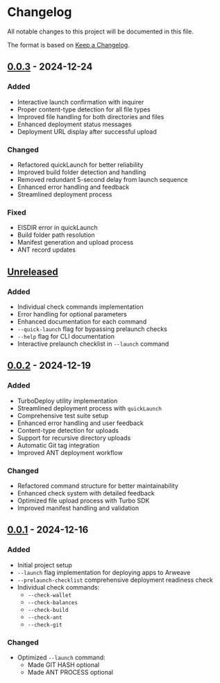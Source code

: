 # Changelog

All notable changes to this project will be documented in this file.

The format is based on [Keep a Changelog](https://keepachangelog.com/en/1.0.0/).

## [0.0.3] - 2024-12-24
### Added
- Interactive launch confirmation with inquirer
- Proper content-type detection for all file types
- Improved file handling for both directories and files
- Enhanced deployment status messages
- Deployment URL display after successful upload

### Changed
- Refactored quickLaunch for better reliability
- Improved build folder detection and handling
- Removed redundant 5-second delay from launch sequence
- Enhanced error handling and feedback
- Streamlined deployment process

### Fixed
- EISDIR error in quickLaunch
- Build folder path resolution
- Manifest generation and upload process
- ANT record updates

## [Unreleased]
### Added
- Individual check commands implementation
- Error handling for optional parameters
- Enhanced documentation for each command
- `--quick-launch` flag for bypassing prelaunch checks
- `--help` flag for CLI documentation
- Interactive prelaunch checklist in `--launch` command

## [0.0.2] - 2024-12-19
### Added
- TurboDeploy utility implementation
- Streamlined deployment process with `quickLaunch`
- Comprehensive test suite setup
- Enhanced error handling and user feedback
- Content-type detection for uploads
- Support for recursive directory uploads
- Automatic Git tag integration
- Improved ANT deployment workflow

### Changed
- Refactored command structure for better maintainability
- Enhanced check system with detailed feedback
- Optimized file upload process with Turbo SDK
- Improved manifest handling and validation

## [0.0.1] - 2024-12-16
### Added
- Initial project setup
- `--launch` flag implementation for deploying apps to Arweave
- `--prelaunch-checklist` comprehensive deployment readiness check
- Individual check commands:
  - `--check-wallet`
  - `--check-balances`
  - `--check-build`
  - `--check-ant`
  - `--check-git`
### Changed
- Optimized `--launch` command:
  - Made GIT HASH optional
  - Made ANT PROCESS optional

[Unreleased]: https://github.com/PSkinnerTech/permalaunch/compare/v0.0.3...HEAD
[0.0.3]: https://github.com/PSkinnerTech/permalaunch/compare/v0.0.2...v0.0.3
[0.0.2]: https://github.com/PSkinnerTech/permalaunch/compare/v0.0.1...v0.0.2
[0.0.1]: https://github.com/PSkinnerTech/permalaunch/releases/tag/v0.0.1
